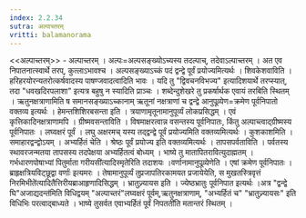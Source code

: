 ```yaml
---
index: 2.2.34
sutra: अल्पाच्तरम्‌
vritti: balamanorama
---
```


<<अल्पाच्तरम्>> - अल्पाच्तरम् । अल्पः=अल्पसङ्ख्योऽच्यस्य तदल्पाच्, तदेवाऽल्पाच्तरम् । अत एव निपातनात्स्वार्थे तरप्, कुत्लाऽभावश्च । अल्पसङ्ख्याऽच्कं पदं द्वन्द्वे पूर्वं प्रयोज्यमित्यर्थः । शिवकेशवाविति । हरिहरयोरन्यतरोत्कर्षवादस्य पाषण्जवादत्वादिति भावः । यदि तु "द्विवचनविभज्य" इत्यादिशयार्थे तरप्स्यात्, तदा "धवखदिरपलाशा" इत्यत्र बहुषु न स्यादिति प्राञ्चः । शब्देन्दुशेखरे तु प्रकर्षार्थक एवायं तरबिति स्थितम् । ऋतुनक्षत्राणामिति ष समानसङ्ख्याऽच्कानाम् ऋतूनां नक्षत्राणां च द्वन्द्वे आनुपूव्र्येण=क्रमेण पूर्वनिपातो वक्तव्य इत्यर्थः । हेमन्तशिशिरबसन्ता इति । त्रयाणामृतूनामानुपूर्व्यं लोकप्रसिद्धम् । एवं कृत्तिकादिनक्षत्राणामपि । ग्रीष्मवसन्ताविति । विषमाक्षरत्वान्न वसन्तस्य पूर्वनिपातः, किंतु अल्पाच्त्वाद्ग्रीष्मस्य पूर्वनिपातः । लघ्वक्षरं पूर्वं । लघु अक्षरमच् यस्य तद्द्वन्द्वे पूर्वं प्रयोज्यमिति वक्तव्यमित्यर्थः । कुशकाशमिति । समाहारद्वन्द्वोऽयम् । अभ्यर्हितं चेति । श्रेष्ठः पूर्वं प्रयोज्य इति वक्तव्यमित्यर्थः । तापसपर्वताविति । पर्वतस्य स्थावरजन्मतया तापसस्य तदपेक्षया अभ्यर्हितत्वं बोध्यम् । भाष्ये तु मातापितरावित्युदाह्मतम् ।गर्भधारणपोषाभ्यां पितुर्माता गरीयसी॑त्यादिस्मृतेरिति तदाशयः ।वर्णानामानुपूव्र्येणेति । एषां क्रमेण पूर्वनिपातः ।ब्राहृक्षत्रियविट्छूद्वा वर्णाः॑ इत्यमरः । तेषामानुपूर्व्यं तुप्रजापतिरकामयत प्रजायेयेति, स मुखतस्त्रिवृत्तं निरमिभीते॑त्यादितैत्तिरीयब्राआहृणादिसिद्धम् । भ्रातुज्र्यायस इति । ज्येष्ठभ्रातुः पूर्वनिपात इत्यर्थः ।अत्र "द्वन्द्वे घि"अजाद्यदन्त॑मिति विधिद्वयम् "अल्पाच्तरं"लघ्वक्षरं पूर्वम्,ऋतुनक्षत्राणाम्, "अभ्यर्हितं च" "भ्रातुज्र्यायसः" इति विधिभिः परत्वाद्बाध्यते । भाष्ये तुसर्वत एवाभ्यर्हितं पूर्वं निपतती॑ति मतान्तरं स्थितम् । 